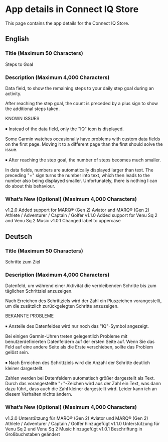 # App details in Connect IQ Store

This page contains the app details for the Connect IQ Store.

## English

### Title (Maximum 50 Characters)

Steps to Goal

### Description (Maximum 4,000 Characters)

Data field, to show the remaining steps to your daily step goal during an activity.

After reaching the step goal, the count is preceded by a plus sign to show the additional steps taken.

KNOWN ISSUES

￭ Instead of the data field, only the "IQ" icon is displayed.

Some Garmin watches occasionally have problems with custom data fields on the first page. Moving it to a different page than the first should solve the issue.

￭ After reaching the step goal, the number of steps becomes much smaller.

In data fields, numbers are automatically displayed larger than text. The preceding "+" sign turns the number into text, which then leads to the number also being displayed smaller. Unfortunately, there is nothing I can do about this behaviour.

### What’s New (Optional) (Maximum 4,000 Characters)

v1.2.0 Added support for MARQ® (Gen 2) Aviator and MARQ® (Gen 2) Athlete / Adventurer / Captain / Golfer
v1.1.0 Added support for Venu Sq 2 and Venu Sq 2 Music
v1.0.1 Changed label to uppercase

## Deutsch

### Title (Maximum 50 Characters)

Schritte zum Ziel

### Description (Maximum 4,000 Characters)

Datenfeld, um während einer Aktivität die verbleibenden Schritte bis zum täglichen Schrittziel anzuzeigen.

Nach Erreichen des Schrittziels wird der Zahl ein Pluszeichen vorangestellt, um die zusätzlich zurückgelegten Schritte anzuzeigen.

BEKANNTE PROBLEME

￭ Anstelle des Datenfeldes wird nur noch das "IQ"-Symbol angezeigt.

Bei einigen Garmin-Uhren treten gelegentlich Probleme mit benutzerdefinierten Datenfeldern auf der ersten Seite auf. Wenn Sie das Feld auf eine andere Seite als die Erste verschieben, sollte das Problem gelöst sein.

￭ Nach Erreichen des Schrittziels wird die Anzahl der Schritte deutlich kleiner dargestellt.

Zahlen werden bei Datenfeldern automatisch größer dargestellt als Text. Durch das vorangestellte "+"-Zeichen wird aus der Zahl ein Text, was dann dazu führt, dass auch die Zahl kleiner dargestellt wird. Leider kann ich an diesem Verhalten nichts ändern.

### What’s New (Optional) (Maximum 4,000 Characters)

v1.2.0 Unterstützung für MARQ® (Gen 2) Aviator und MARQ® (Gen 2) Athlete / Adventurer / Captain / Golfer hinzugefügt
v1.1.0 Unterstützung für Venu Sq 2 und Venu Sq 2 Music hinzugefügt
v1.0.1 Beschriftung in Großbuchstaben geändert
